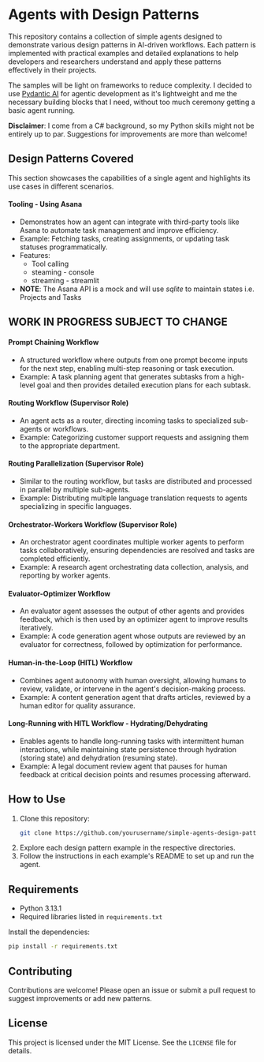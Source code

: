 # Agents with Design Patterns

This repository contains a collection of simple agents designed to demonstrate various design patterns in AI-driven workflows. Each pattern is implemented with practical examples and detailed explanations to help developers and researchers understand and apply these patterns effectively in their projects. 

The samples will be light on frameworks to reduce complexity. I decided to use [Pydantic AI](https://ai.pydantic.dev/) for agentic development as it's lightweight and me the necessary building blocks that I need, without too much ceremony getting a basic agent running. 

**Disclaimer**: I come from a C# background, so my Python skills might not be entirely up to par. Suggestions for improvements are more than welcome!


## Design Patterns Covered

This section showcases the capabilities of a single agent and highlights its use cases in different scenarios.

#### Tooling - Using Asana
- Demonstrates how an agent can integrate with third-party tools like Asana to automate task management and improve efficiency.
- Example: Fetching tasks, creating assignments, or updating task statuses programmatically.
- Features:
  - Tool calling 
  - steaming - console
  - streaming - streamlit
- **NOTE**: The Asana API is a mock and will use _sqlite_ to maintain states i.e. Projects and Tasks

## WORK IN PROGRESS SUBJECT TO CHANGE

#### Prompt Chaining Workflow
- A structured workflow where outputs from one prompt become inputs for the next step, enabling multi-step reasoning or task execution.
- Example: A task planning agent that generates subtasks from a high-level goal and then provides detailed execution plans for each subtask.

#### Routing Workflow (Supervisor Role)
- An agent acts as a router, directing incoming tasks to specialized sub-agents or workflows.
- Example: Categorizing customer support requests and assigning them to the appropriate department.

#### Routing Parallelization (Supervisor Role)
- Similar to the routing workflow, but tasks are distributed and processed in parallel by multiple sub-agents.
- Example: Distributing multiple language translation requests to agents specializing in specific languages.

#### Orchestrator-Workers Workflow (Supervisor Role)
- An orchestrator agent coordinates multiple worker agents to perform tasks collaboratively, ensuring dependencies are resolved and tasks are completed efficiently.
- Example: A research agent orchestrating data collection, analysis, and reporting by worker agents.

#### Evaluator-Optimizer Workflow
- An evaluator agent assesses the output of other agents and provides feedback, which is then used by an optimizer agent to improve results iteratively.
- Example: A code generation agent whose outputs are reviewed by an evaluator for correctness, followed by optimization for performance.

#### Human-in-the-Loop (HITL) Workflow
- Combines agent autonomy with human oversight, allowing humans to review, validate, or intervene in the agent's decision-making process.
- Example: A content generation agent that drafts articles, reviewed by a human editor for quality assurance.

#### Long-Running with HITL Workflow - Hydrating/Dehydrating
- Enables agents to handle long-running tasks with intermittent human interactions, while maintaining state persistence through hydration (storing state) and dehydration (resuming state).
- Example: A legal document review agent that pauses for human feedback at critical decision points and resumes processing afterward.

## How to Use
1. Clone this repository: 
   ```bash
   git clone https://github.com/yourusername/simple-agents-design-patterns.git
   ```
2. Explore each design pattern example in the respective directories.
3. Follow the instructions in each example's README to set up and run the agent.

## Requirements
- Python 3.13.1
- Required libraries listed in `requirements.txt`

Install the dependencies:
```bash
pip install -r requirements.txt
```

## Contributing
Contributions are welcome! Please open an issue or submit a pull request to suggest improvements or add new patterns.

## License
This project is licensed under the MIT License. See the `LICENSE` file for details.
